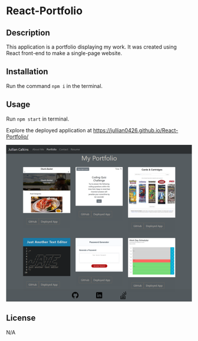 #  React-Portfolio

## Description

This application is a portfolio displaying my work. It was created using React front-end to make a single-page website.

## Installation

Run the command ```npm i``` in the terminal.

## Usage

Run ```npm start``` in terminal.

Explore the deployed application at https://jullian0426.github.io/React-Portfolio/

![alt text](./public/assets/images/screenshot.PNG)

## License

N/A